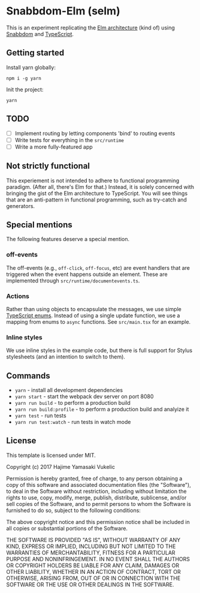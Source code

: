 # Snabbdom-Elm (selm)

This is an experiment replicating the [Elm
architecture](https://guide.elm-lang.org/architecture/) (kind of) using
[Snabbdom](https://github.com/snabbdom/snabbdom) and
[TypeScript](http://www.typescriptlang.org/).

## Getting started

Install yarn globally:

```shell
npm i -g yarn
```

Init the project:

```shell
yarn
```

## TODO

- [ ] Implement routing by letting components 'bind' to routing events
- [ ] Write tests for everything in the `src/runtime`
- [ ] Write a more fully-featured app

## Not strictly functional

This experiement is not intended to adhere to functional programming paradigm.
(After all, there's Elm for that.) Instead, it is solely concerned with bringing
the gist of the Elm architecture to TypeScript. You will see things that are an
anti-pattern in functional programming, such as try-catch and generators.

## Special mentions

The following features deserve a special mention.

### off-events

The off-events (e.g., `off-click`, `off-focus`, etc) are event handlers that are
triggered when the event happens outside an element. These are implemented
through `src/runtime/documentevents.ts`.

### Actions

Rather than using objects to encapsulate the messages, we use simple [TypeScript
enums](https://www.typescriptlang.org/docs/handbook/enums.html). Instead of
using a single update function, we use a mapping from enums to `async`
functions. See `src/main.tsx` for an example.

### Inline styles

We use inline styles in the example code, but there is full support for Stylus
stylesheets (and an intention to switch to them).

## Commands

- `yarn` - install all development dependencies
- `yarn start` - start the webpack dev server on port 8080
- `yarn run build` - to perform a production build
- `yarn run build:profile` - to perform a production build and analyize it
- `yarn test` - run tests
- `yarn run test:watch` - run tests in watch mode

## License

This template is licensed under MIT.

Copyright (c) 2017 Hajime Yamasaki Vukelic

Permission is hereby granted, free of charge, to any person obtaining a copy of
this software and associated documentation files (the "Software"), to deal in
the Software without restriction, including without limitation the rights to
use, copy, modify, merge, publish, distribute, sublicense, and/or sell copies of
the Software, and to permit persons to whom the Software is furnished to do so,
subject to the following conditions:

The above copyright notice and this permission notice shall be included in all
copies or substantial portions of the Software.

THE SOFTWARE IS PROVIDED "AS IS", WITHOUT WARRANTY OF ANY KIND, EXPRESS OR
IMPLIED, INCLUDING BUT NOT LIMITED TO THE WARRANTIES OF MERCHANTABILITY, FITNESS
FOR A PARTICULAR PURPOSE AND NONINFRINGEMENT. IN NO EVENT SHALL THE AUTHORS OR
COPYRIGHT HOLDERS BE LIABLE FOR ANY CLAIM, DAMAGES OR OTHER LIABILITY, WHETHER
IN AN ACTION OF CONTRACT, TORT OR OTHERWISE, ARISING FROM, OUT OF OR IN
CONNECTION WITH THE SOFTWARE OR THE USE OR OTHER DEALINGS IN THE SOFTWARE.
